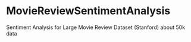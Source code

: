 # MovieReviewSentimentAnalysis
Sentiment Analysis for Large Movie Review Dataset (Stanford) about 50k data
